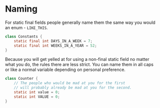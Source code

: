 # Naming

For static final fields people generally name them the same way you would an enum - `LIKE_THIS`.

```java
class Constants {
    static final int DAYS_IN_A_WEEK = 7;
    static final int WEEKS_IN_A_YEAR = 52;
}
```

Because you will get yelled at for using a non-final static field no matter what you do, the rules there are less strict. You can name them in all caps or like a normal variable
depending on personal preference.

```java
class Counter {
    // The people who would be mad at you for the first
    // will probably already be mad at you for the second.
    static int value = 0;
    static int VALUE = 0;
}
```